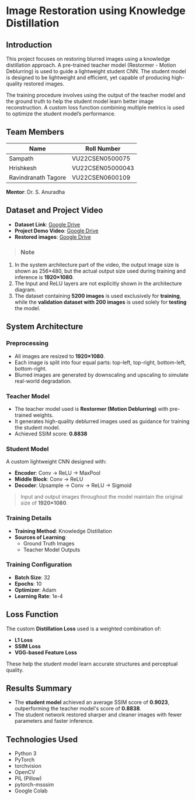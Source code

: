 # Image Restoration using Knowledge Distillation

## Introduction

This project focuses on restoring blurred images using a knowledge distillation approach. A pre-trained teacher model (Restormer - Motion Deblurring) is used to guide a lightweight student CNN. The student model is designed to be lightweight and efficient, yet capable of producing high-quality restored images.

The training procedure involves using the output of the teacher model and the ground truth to help the student model learn better image reconstruction. A custom loss function combining multiple metrics is used to optimize the student model’s performance.

## Team Members

| Name                | Roll Number         |
|---------------------|---------------------|
| Sampath             | VU22CSEN0500075     |
| Hrishkesh           | VU22CSEN05000043    |
| Ravindranath Tagore | VU22CSEN0600109     |

**Mentor**: Dr. S. Anuradha

## Dataset and Project Video

- **Dataset Link**: [Google Drive](https://drive.google.com/drive/folders/195dmOS4l2ltLfIncxxar9D3vs-FO0kas?usp=sharing)
- **Project Demo Video**: [Google Drive](https://drive.google.com/drive/folders/1ewjKEJROSeblKg2HJc5VQg4oKnw3RbEU?usp=sharing)
- **Restored images**: [Google Drive](https://drive.google.com/drive/folders/1xX3VSRaYSGs8vrcJvxNhzvbw8ZQZWvCA?usp=sharing)

> ### **Note**
1. In the system architecture part of the video, the output image size is shown as 256×480, but the actual output size used during training and inference is **1920×1080**.  
2. The Input and ReLU layers are not explicitly shown in the architecture diagram.  
3. The dataset containing **5200 images** is used exclusively for **training**, while the **validation dataset with 200 images** is used solely for **testing** the model.

## System Architecture

### Preprocessing
- All images are resized to **1920×1080**.
- Each image is split into four equal parts: top-left, top-right, bottom-left, bottom-right.
- Blurred images are generated by downscaling and upscaling to simulate real-world degradation.

### Teacher Model
- The teacher model used is **Restormer (Motion Deblurring)** with pre-trained weights.
- It generates high-quality deblurred images used as guidance for training the student model.
- Achieved SSIM score: **0.8838**

### Student Model
A custom lightweight CNN designed with:
- **Encoder**: Conv → ReLU → MaxPool
- **Middle Block**: Conv → ReLU
- **Decoder**: Upsample → Conv → ReLU → Sigmoid

> Input and output images throughout the model maintain the original size of **1920×1080**.

### Training Details
- **Training Method**: Knowledge Distillation
- **Sources of Learning**:
  - Ground Truth Images
  - Teacher Model Outputs

### Training Configuration
- **Batch Size**: 32  
- **Epochs**: 10  
- **Optimizer**: Adam  
- **Learning Rate**: 1e-4  

## Loss Function

The custom **Distillation Loss** used is a weighted combination of:

- **L1 Loss**
- **SSIM Loss**
- **VGG-based Feature Loss**

These help the student model learn accurate structures and perceptual quality.

## Results Summary

- The **student model** achieved an average SSIM score of **0.9023**, outperforming the teacher model's score of **0.8838**.
- The student network restored sharper and cleaner images with fewer parameters and faster inference.

## Technologies Used

- Python 3
- PyTorch
- torchvision
- OpenCV
- PIL (Pillow)
- pytorch-msssim
- Google Colab

